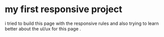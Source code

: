 # my first responsive project 

i tried to build this page with the responsive rules and also trying to learn better about the ul/ux for this page .
